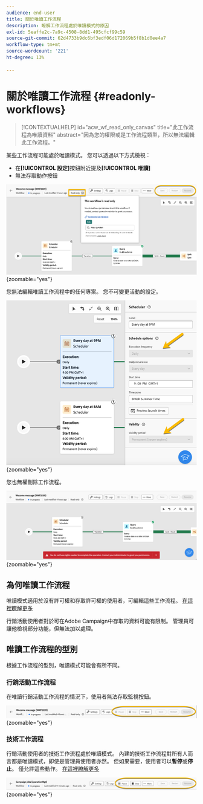 ```yaml
---
audience: end-user
title: 關於唯讀工作流程
description: 瞭解工作流程處於唯讀模式的原因
exl-id: 5eaffe2c-7a9c-4508-8dd1-495cfcf99c59
source-git-commit: 62d4733b9dc6bf3edf06d172069b5f8b1d0ee4a7
workflow-type: tm+mt
source-wordcount: '221'
ht-degree: 13%

---
```


# 關於唯讀工作流程 {#readonly-workflows}

>[!CONTEXTUALHELP]
>id="acw_wf_read_only_canvas"
>title="此工作流程為唯讀資料"
>abstract="因為您的權限或是工作流程類型，所以無法編輯此工作流程。"

某些工作流程可能處於唯讀模式。 您可以透過以下方式檢視：

- 在&#x200B;**[!UICONTROL 設定]**&#x200B;按鈕附近提及&#x200B;**[!UICONTROL 唯讀]**
- 無法存取動作按鈕

![](assets/readonly-workflow.png){zoomable="yes"}

您無法編輯唯讀工作流程中的任何專案。 您不可變更活動的設定。


![](assets/scheduler-readonly.png){zoomable="yes"}


您也無權刪除工作流程。

![](assets/readonly-rights.png){zoomable="yes"}

## 為何唯讀工作流程

唯讀模式適用於沒有許可權和存取許可權的使用者，可編輯這些工作流程。 [在這裡瞭解更多](../get-started/permissions.md)

行銷活動使用者對於可在Adobe Campaign中存取的資料可能有限制。 管理員可讓他檢視部分功能，但無法加以處理。

## 唯讀工作流程的型別

根據工作流程的型別，唯讀模式可能會有所不同。

### 行銷活動工作流程

在唯讀行銷活動工作流程的情況下，使用者無法存取監視按鈕。

![](assets/readonly-campaign-workflow.png){zoomable="yes"}

### 技術工作流程

行銷活動使用者的技術工作流程處於唯讀模式。
內建的技術工作流程對所有人而言都是唯讀模式，即使是管理員使用者亦然。 但如果需要，使用者可以**暫停**&#x200B;或&#x200B;**停止**。 僅允許這些動作。 [在這裡瞭解更多](https://experienceleague.adobe.com/en/docs/campaign/automation/workflows/introduction/wf-type/technical-workflows)

![](assets/readonly-technical-workflow.png){zoomable="yes"}
